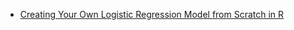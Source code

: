 
- [Creating Your Own Logistic Regression Model from Scratch in R](https://towardsdatascience.com/creating-your-own-logistic-regression-model-from-scratch-in-r-ce719a49e10b)
